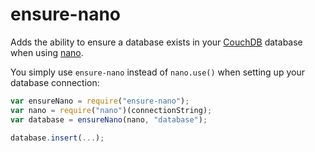 # ensure-nano

Adds the ability to ensure a database exists in your [CouchDB](http://couchdb.apache.org/) database when using [nano](https://github.com/dscape/nano).

You simply use `ensure-nano` instead of `nano.use()` when setting up your database connection:

```js
var ensureNano = require("ensure-nano");
var nano = require("nano")(connectionString);
var database = ensureNano(nano, "database");

database.insert(...);
```
